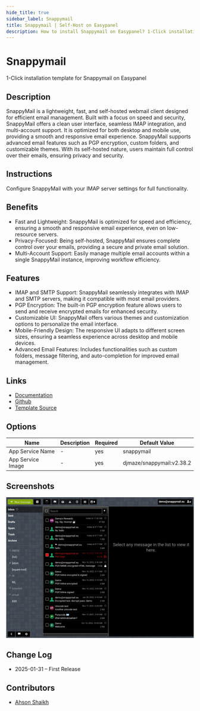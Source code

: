 ```yaml
---
hide_title: true
sidebar_label: Snappymail
title: Snappymail | Self-Host on Easypanel
description: How to install Snappymail on Easypanel? 1-Click installation template for Snappymail on Easypanel
---
```


<!-- generated -->

# Snappymail

1-Click installation template for Snappymail on Easypanel

## Description

SnappyMail is a lightweight, fast, and self-hosted webmail client designed for efficient email management. Built with a focus on speed and security, SnappyMail offers a clean user interface, seamless IMAP integration, and multi-account support. It is optimized for both desktop and mobile use, providing a smooth and responsive email experience. SnappyMail supports advanced email features such as PGP encryption, custom folders, and customizable themes. With its self-hosted nature, users maintain full control over their emails, ensuring privacy and security.

## Instructions

Configure SnappyMail with your IMAP server settings for full functionality.

## Benefits

- Fast and Lightweight: SnappyMail is optimized for speed and efficiency, ensuring a smooth and responsive email experience, even on low-resource servers.
- Privacy-Focused: Being self-hosted, SnappyMail ensures complete control over your emails, providing a secure and private email solution.
- Multi-Account Support: Easily manage multiple email accounts within a single SnappyMail instance, improving workflow efficiency.

## Features

- IMAP and SMTP Support: SnappyMail seamlessly integrates with IMAP and SMTP servers, making it compatible with most email providers.
- PGP Encryption: The built-in PGP encryption feature allows users to send and receive encrypted emails for enhanced security.
- Customizable UI: SnappyMail offers various themes and customization options to personalize the email interface.
- Mobile-Friendly Design: The responsive UI adapts to different screen sizes, ensuring a seamless experience across desktop and mobile devices.
- Advanced Email Features: Includes functionalities such as custom folders, message filtering, and auto-completion for improved email management.

## Links

- [Documentation](https://github.com/the-djmaze/snappymail/wiki)
- [Github](https://github.com/the-djmaze/snappymail)
- [Template Source](https://github.com/easypanel-io/templates/tree/main/templates/snappymail)

## Options

Name | Description | Required | Default Value
-|-|-|-
App Service Name | - | yes | snappymail
App Service Image | - | yes | djmaze/snappymail:v2.38.2

## Screenshots

![Snappymail Screenshot](./assets/screenshot.png)

## Change Log

- 2025-01-31 – First Release

## Contributors

- [Ahson Shaikh](https://github.com/Ahson-Shaikh)
